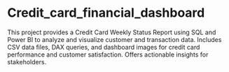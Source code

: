 # Credit_card_financial_dashboard
This project provides a Credit Card Weekly Status Report using SQL and Power BI to analyze and visualize customer and transaction data. Includes CSV data files, DAX queries, and dashboard images for credit card performance and customer satisfaction. Offers actionable insights for stakeholders.
